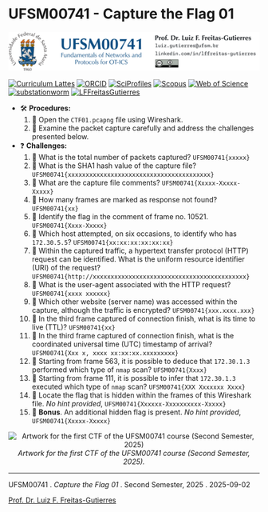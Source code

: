 # UFSM00741 - Capture the Flag 01

![](UFSM-CT-DESP-UFSM00741.png "UFSM-CT-DESP-UFSM00741")

[![Curriculum Lattes](https://img.shields.io/badge/Lattes-white)](http://lattes.cnpq.br/8846358506427099)
[![ORCID](https://img.shields.io/badge/ORCID-grey)](https://orcid.org/0000-0002-6254-7306)
[![SciProfiles](https://img.shields.io/badge/SciProfiles-black)](https://sciprofiles.com/profile/lffreitas-gutierres)
[![Scopus](https://img.shields.io/badge/Scopus-white)](https://www.scopus.com/authid/detail.uri?authorId=57195542368)
[![Web of Science](https://img.shields.io/badge/ResearcherID-grey)](https://www.webofscience.com/wos/author/record/Q-8444-2016)
[![substationworm](https://img.shields.io/badge/substationworm-black)](https://github.com/substationworm)
[![LFFreitasGutierres](https://img.shields.io/badge/LFFreitasGutierres-white)](https://github.com/LFFreitas-Gutierres)

- 🛠 **Procedures:**
    1. 🦈 Open the `CTF01.pcapng` file using Wireshark.
    2. 🦈 Examine the packet capture carefully and address the challenges presented below.
- ❓ **Challenges:**
    1. 🏁 What is the total number of packets captured? `UFSM00741{xxxxx}`
    2. 🏁 What is the SHA1 hash value of the capture file? `UFSM00741{xxxxxxxxxxxxxxxxxxxxxxxxxxxxxxxxxxxxxxxx}`
    3. 🏁 What are the capture file comments? `UFSM00741{Xxxxx-Xxxxx-Xxxxx}`
    4. 🏁 How many frames are marked as response not found? `UFSM00741{xx}`
    5. 🏁 Identify the flag in the comment of frame no. 10521. `UFSM00741{Xxxx-Xxxxx}`
    6. 🏁 Which host attempted, on six occasions, to identify who has `172.30.5.5`? `UFSM00741{xx:xx:xx:xx:xx:xx}`
    7. 🏁 Within the captured traffic, a hypertext transfer protocol (HTTP) request can be identified. What is the uniform resource identifier (URI) of the request? `UFSM00741{http://xxxxxxxxxxxxxxxxxxxxxxxxxxxxxxxxxxxxxxxxxxx}`
    8. 🏁 What is the user-agent associated with the HTTP request? `UFSM00741{xxxx xxxxxx}`
    9. 🏁 Which other website (server name) was accessed within the capture, although the traffic is encrypted? `UFSM00741{xxx.xxxx.xxx}`
    10. 🏁 In the third frame captured of connection finish, what is its time to live (TTL)? `UFSM00741{xx}`
    11. 🏁 In the third frame captured of connection finish, what is the coordinated universal time (UTC) timestamp of arrival? `UFSM00741{Xxx x, xxxx xx:xx:xx.xxxxxxxxx}`
    12. 🏁 Starting from frame 563, it is possible to deduce that `172.30.1.3` performed which type of `nmap` scan? `UFSM00741{Xxxx}`
    13. 🏁 Starting from frame 111, it is possible to infer that `172.30.1.3` executed which type of `nmap` scan? `UFSM00741{XXX Xxxxxxx Xxxx}`
    14. 🏁 Locate the flag that is hidden within the frames of this Wireshark file. *No hint provided*, `UFSM00741{Xxxxxx-Xxxxxxxxxx-Xxxxx}`
    15. 🏁 **Bonus**. An additional hidden flag is present. *No hint provided*, `UFSM00741{Xxxxx-Xxxxx}`

<p align="center">
  <img src="./CTF01.png" title="Artwork for the first CTF of the UFSM00741 course (Second Semester, 2025)">
  <br>
  <em>Artwork for the first CTF of the UFSM00741 course (Second Semester, 2025).</em>
</p>

---

UFSM00741 . *Capture the Flag 01* . Second Semester, 2025 . 2025-09-02

[Prof. Dr. Luiz F. Freitas-Gutierres](https://www.linkedin.com/in/lffreitas-gutierres/)
